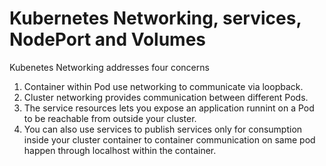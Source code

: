 # Kubernetes Networking, services, NodePort and Volumes

Kubenetes Networking addresses four concerns

1. Container within Pod use networking to communicate via loopback.
2. Cluster networking provides communication between different Pods.
3. The service resources lets you expose an application runnint on a Pod to be reachable from outside your cluster.
4. You can also use services to publish services only for consumption inside your cluster container to container communication on same pod happen through localhost within the container.
